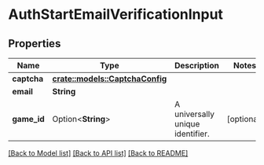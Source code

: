 # AuthStartEmailVerificationInput

## Properties

Name | Type | Description | Notes
------------ | ------------- | ------------- | -------------
**captcha** | [**crate::models::CaptchaConfig**](CaptchaConfig.md) |  | 
**email** | **String** |  | 
**game_id** | Option<**String**> | A universally unique identifier. | [optional]

[[Back to Model list]](../README.md#documentation-for-models) [[Back to API list]](../README.md#documentation-for-api-endpoints) [[Back to README]](../README.md)


